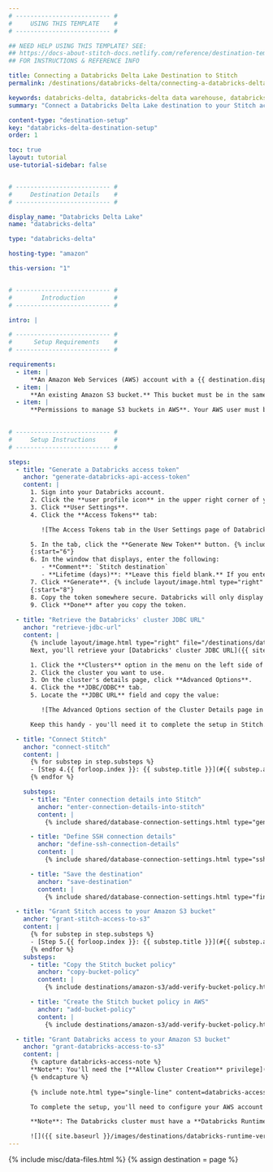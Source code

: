 ```yaml
---
# -------------------------- #
#     USING THIS TEMPLATE    #
# -------------------------- #

## NEED HELP USING THIS TEMPLATE? SEE:
## https://docs-about-stitch-docs.netlify.com/reference/destination-templates/destination-setup/
## FOR INSTRUCTIONS & REFERENCE INFO

title: Connecting a Databricks Delta Lake Destination to Stitch
permalink: /destinations/databricks-delta/connecting-a-databricks-delta-destination-to-stitch

keywords: databricks-delta, databricks-delta data warehouse, databricks-delta data warehouse, databricks-delta etl, etl to databricks-delta, databricks-delta destination
summary: "Connect a Databricks Delta Lake destination to your Stitch account."

content-type: "destination-setup"
key: "databricks-delta-destination-setup"
order: 1

toc: true
layout: tutorial
use-tutorial-sidebar: false


# -------------------------- #
#     Destination Details    #
# -------------------------- #

display_name: "Databricks Delta Lake"
name: "databricks-delta"

type: "databricks-delta"

hosting-type: "amazon"

this-version: "1"


# -------------------------- #
#        Introduction        #
# -------------------------- #

intro: |

# -------------------------- #
#      Setup Requirements    #
# -------------------------- #

requirements:
  - item: |
      **An Amazon Web Services (AWS) account with a {{ destination.display_name }} deployment.** Instructions for configuring a {{ destination.display_name }} deployment are outside the scope of this tutorial; our instructions assume that you have {{ destination.display_name }} up and running. Refer to [Databricks' documentation]({{ site.data.destinations.databricks-delta.resource-links.configure-aws-account }}){:target="new"} for help configuring your AWS account with Databricks.
  - item: |
      **An existing Amazon S3 bucket.** This bucket must be in the same AWS account as the Databricks deployment or have a cross-account bucket policy that allows access to the bucket from the AWS account with the Databricks deployment.
  - item: |
      **Permissions to manage S3 buckets in AWS**. Your AWS user must be able to add and modify bucket policies in the AWS account or accounts where the S3 bucket and Databricks deployment reside.
  

# -------------------------- #
#     Setup Instructions     #
# -------------------------- #

steps:
  - title: "Generate a Databricks access token"
    anchor: "generate-databricks-api-access-token"
    content: |
      1. Sign into your Databricks account.
      2. Click the **user profile icon** in the upper right corner of your Databricks workspace.
      3. Click **User Settings**.
      4. Click the **Access Tokens** tab:

         ![The Access Tokens tab in the User Settings page of Databricks]({{ site.baseurl }}/images/destinations/databricks-access-tokens-tab.png)

      5. In the tab, click the **Generate New Token** button. {% include layout/image.html type="right" file="/destinations/databricks-new-access-token.png" alt="The Generate New Token window in Databricks" max-width="400" %}
      {:start="6"}
      6. In the window that displays, enter the following: 
         - **Comment**: `Stitch destination`
         - **Lifetime (days)**: **Leave this field blank.** If you enter a value, your token will eventually expire and break the connection to Stitch.
      7. Click **Generate**. {% include layout/image.html type="right" file="/destinations/databricks-generated-token.png" alt="A newly generated access token in Databricks" max-width="400" %}
      {:start="8"}
      8. Copy the token somewhere secure. Databricks will only display the token once.
      9. Click **Done** after you copy the token.
      
  - title: "Retrieve the Databricks' cluster JDBC URL"
    anchor: "retrieve-jdbc-url"
    content: |
      {% include layout/image.html type="right" file="/destinations/databricks-cluster-details-page.png" alt="The Advanced Options section of the Cluster Details page in Databricks" max-width="400" enlarge=true%}
      Next, you'll retrieve your [Databricks' cluster JDBC URL]({{ site.data.destinations.databricks-delta.resource-links.connect-bi-tools }}){:target="new"}. 

      1. Click the **Clusters** option in the menu on the left side of your Databricks workspace.
      2. Click the cluster you want to use.
      3. On the cluster's details page, click **Advanced Options**.
      4. Click the **JDBC/ODBC** tab. 
      5. Locate the **JDBC URL** field and copy the value:

         ![The Advanced Options section of the Cluster Details page in Databricks]({{ site.baseurl }}/images/destinations/databricks-cluster-advanced-options.png)

      Keep this handy - you'll need it to complete the setup in Stitch.

  - title: "Connect Stitch"
    anchor: "connect-stitch"
    content: |
      {% for substep in step.substeps %}
      - [Step 4.{{ forloop.index }}: {{ substep.title }}](#{{ substep.anchor }})
      {% endfor %}

    substeps:
      - title: "Enter connection details into Stitch"
        anchor: "enter-connection-details-into-stitch"
        content: |
          {% include shared/database-connection-settings.html type="general" %}

      - title: "Define SSH connection details"
        anchor: "define-ssh-connection-details"
        content: |
          {% include shared/database-connection-settings.html type="ssh" %}

      - title: "Save the destination"
        anchor: "save-destination"
        content: |
          {% include shared/database-connection-settings.html type="finish-up" %}

  - title: "Grant Stitch access to your Amazon S3 bucket"
    anchor: "grant-stitch-access-to-s3"
    content: |
      {% for substep in step.substeps %}
      - [Step 5.{{ forloop.index }}: {{ substep.title }}](#{{ substep.anchor }})
      {% endfor %}
    substeps:
      - title: "Copy the Stitch bucket policy"
        anchor: "copy-bucket-policy"
        content: |
          {% include destinations/amazon-s3/add-verify-bucket-policy.html type="bucket-example" %}

      - title: "Create the Stitch bucket policy in AWS"
        anchor: "add-bucket-policy"
        content: |
          {% include destinations/amazon-s3/add-verify-bucket-policy.html type="add-bucket-policy" %}

  - title: "Grant Databricks access to your Amazon S3 bucket"
    anchor: "grant-databricks-access-to-s3"
    content: |
      {% capture databricks-access-note %}
      **Note**: You'll need the [**Allow Cluster Creation** privilege]({{ site.data.destinations.databricks-delta.resource-links.cluster-privileges | append: "#types-of-permissions" }}){:target="new"} in Databricks to complete this step.
      {% endcapture %}
      
      {% include note.html type="single-line" content=databricks-access-note %}

      To complete the setup, you'll need to configure your AWS account to allow access from Databricks. This is required to complete loading data into {{ destination.display_name }}.  Refer to [Databricks' documentation]({{ site.data.destinations.databricks-delta.resource-links.databricks-s3-access }}){:target="new"} for help configuing AWS access for Databricks.

      **Note**: The Databricks cluster must have a **Databricks Runtime Version of 6.3 or higher** to work with Stitch. When you reach the [**Launch a new cluster with the S3 IAM role** step]({{ site.data.destinations.databricks-delta.resource-links.databricks-s3-access | append: "#step-6-launch-a-cluster-with-the-s3-iam-role" }}){:target="new"} of Databricks' **Configuring S3 access** guide, make sure you select **version 6.3 or higher**:

      ![]({{ site.baseurl }}/images/destinations/databricks-runtime-version.png)
---
```

{% include misc/data-files.html %}
{% assign destination = page %}